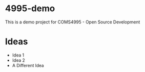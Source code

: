 # 4995-demo
This is a demo project for COMS4995 - Open Source Development


# Ideas 
- Idea 1
- Idea 2
- A Different Idea
